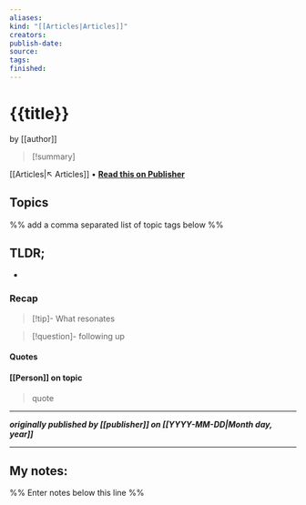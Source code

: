 ```yaml
---
aliases:
kind: "[[Articles|Articles]]"
creators:
publish-date:
source:
tags:
finished:
---
```


# {{title}}
by [[author]]

> [!summary]
>

[[Articles|↖ Articles]] • **[Read this on Publisher](https://)**

## Topics
%% add a comma separated list of topic tags below %%

## TLDR;
-
### Recap
> [!tip]- What resonates
>

> [!question]- following up
>

#### Quotes

#### [[Person]] on topic

> quote

---

***originally published by [[publisher]] on [[YYYY-MM-DD|Month day, year]]***

---

## My notes:
%% Enter notes below this line %%
